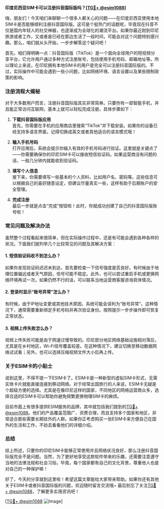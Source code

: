**印度尼西亚SIM卡可以注册抖音国际版吗？[[TG💪+ @esim1088](https://t.me/s/esim1088)]**

嗨，朋友们！今天咱们来聊聊一个很多人都关心的问题——在印度尼西亚使用本地SIM卡是否能够顺利注册抖音国际版。这可是个挺热门的话题呢，毕竟现在抖音不仅是国内年轻人的社交神器，也逐渐成为全球化的潮流平台。如果你最近刚到印尼旅游或者工作，又或者是已经在那边生活了一段时间，可能会对这个问题特别感兴趣。那么，咱们就从头开始，一步步解答这个疑问吧！

首先，咱们得明确一点：抖音国际版（TikTok）是一个面向全球用户的短视频分享平台，它允许用户通过多种方式注册账号，包括使用手机号码、邮箱地址等。所以理论上来说，在印尼拥有本地SIM卡的用户是完全可以注册抖音国际版的。不过，实际操作中可能会遇到一些小问题，比如网络环境、语言设置以及某些限制政策的影响。

### **注册流程大揭秘**

对于大多数用户而言，注册抖音国际版其实非常简单。只要你有一部智能手机，并且能正常访问互联网，基本上就可以轻松完成注册。具体步骤如下：

1. **下载抖音国际版应用**  
   首先，你需要在手机的应用商店里搜索“TikTok”并下载安装。如果你的设备已经支持多语言界面，记得切换成英文或者其他适合的语言模式哦！

2. **输入手机号码**  
   打开应用后，系统会提示你输入有效的手机号码进行验证。这里就是关键点了——你需要确保你的印尼SIM卡可以接收短信验证码。如果运营商没有问题的话，一般几分钟内就能收到验证码。

3. **填写个人信息**  
   接下来，你需要填写一些基本的个人资料，比如用户名、密码等。这些信息可以根据自己的喜好随意设定，但建议尽量真实一些，这样有助于后期账户的安全管理。

4. **完成注册**  
   最后一步就是点击“完成”按钮啦！此时，你就成功创建了自己的抖音国际版账号啦！

### **常见问题及解决办法**

虽然整个过程看起来很简单，但在实际操作过程中，还是有可能会遇到各种各样的状况。下面我们就列举几个比较常见的问题及其解决方案：

#### **1. 短信验证码收不到怎么办？**
   如果你发现验证码迟迟未到达，首先要检查一下信号强度是否良好。有时候由于地理位置偏远或者天气原因，信号可能不稳定。此外，也可以尝试重启手机或更换网络环境再试一次。如果仍然不行的话，可以联系当地运营商客服咨询具体情况。

#### **2. 登录时显示“账号异常”怎么办？**
   有时候，由于IP地址变更或其他技术原因，系统可能会误判为“账号异常”。这种情况下，通常需要重新绑定手机号码并再次验证身份。按照提示一步步操作即可恢复正常状态。

#### **3. 视频上传失败怎么办？**
   视频上传失败可能是由于网速过慢导致的。印尼部分地区网络基础设施相对落后，尤其是在乡村地区，Wi-Fi信号覆盖较差。在这种情况下，建议切换至移动数据网络试试看；另外，也可以选择压缩视频文件大小后再上传。

### **关于ESIM卡的小贴士**

说到这里，不得不提一下ESIM卡了。ESIM卡是一种新型的虚拟SIM卡形式，无需实体卡片就能直接连接到移动网络。对于经常出国旅行的人来说，ESIM卡无疑是个超级方便的选择。尤其是在像印尼这样的国家，不同地区的网络运营商众多，选择合适的ESIM卡可以帮助你避免频繁更换物理SIM卡的麻烦。

目前市面上有很多提供ESIM服务的品牌，其中就包括我们提到的[TG💪+ @esim1088](https://t.me/s/esim1088)。他们的产品覆盖范围广、资费合理，而且支持多个国家和地区，非常适合那些需要长期驻外的人群。如果你正考虑购买一张ESIM卡来方便自己在国外的生活和工作，不妨去看看他们的详细介绍。

### **总结**

综上所述，只要你的印尼SIM卡能够正常使用并且网络状况良好，那么注册抖音国际版完全不是问题。当然，为了更好地享受这款软件带来的乐趣，还需要注意遵守当地的法律法规和社会习俗。毕竟，每个国家都有自己的文化背景，尊重他人也是对自己的一种保护嘛！

好了，今天的分享就到这里啦！希望这篇文章能给大家带来帮助。如果你还有其他关于ESIM卡或者抖音国际版的问题，欢迎随时留言交流哦~ 最后别忘了关注[TG💪+ @esim1088](https://t.me/s/esim1088)，了解更多实用资讯吧！

[[TG💪+ @esim1088](https://t.me/s/esim1088) ![Image](https://i.postimg.cc/4NQfJmqS/Snipaste-2025-05-13-00-14-12.png)]